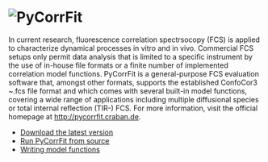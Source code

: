 ![PyCorrFit](https://raw.github.com/paulmueller/PyCorrFit/master/doc-src/Images/PyCorrFit_logo_dark.png)
=========

In current research, fluorescence correlation spectrsocopy (FCS) is  applied to
characterize dynamical processes in vitro and in vivo.  Commercial FCS setups only
permit data analysis that is limited to  a specific instrument by the use of in-house
file formats or a  finite number of implemented correlation model functions.
PyCorrFit is a general-purpose FCS evaluation software that,  amongst other formats,
supports the established ConfoCor3 ~.fcs  file format and which comes with several
built-in model functions,  covering a wide range of applications including multiple
diffusional  species or total internal reflection (TIR-) FCS. For more information, visit the official homepage at http://pycorrfit.craban.de.


- [Download the latest version](https://github.com/paulmueller/PyCorrFit/releases)  
- [Run PyCorrFit from source](https://github.com/paulmueller/PyCorrFit/wiki/Running-PyCorrFit-from-source)
- [Writing model functions](https://github.com/paulmueller/PyCorrFit/wiki/Writing-model-functions)

